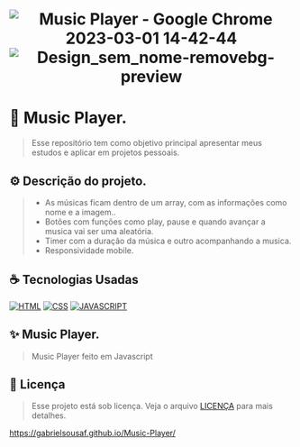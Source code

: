 <h1 align="center" width:100%>
  
![Music Player - Google Chrome 2023-03-01 14-42-44](https://user-images.githubusercontent.com/121953504/222220116-4eb89e64-d960-4c79-a239-07812168fccb.gif)
![Design_sem_nome-removebg-preview](https://user-images.githubusercontent.com/121953504/222219442-5a6ee165-d076-48b4-9ce2-8d3c5916cdb3.png)


# 📱 Music Player.
> Esse repositório tem como objetivo principal apresentar meus estudos e aplicar em projetos pessoais.


## ⚙ Descrição do projeto.
> * As músicas ficam dentro de um array, com as informações como nome e a imagem.. <br>
> * Botões com funções como play, pause e quando avançar a musica vai ser uma aleatória. <br>
> * Timer com a duração da música e outro acompanhando a musica. <br>
> * Responsividade mobile.




## ☕ Tecnologias Usadas

[![HTML](https://img.shields.io/badge/html%20-%23323330.svg?&style=for-the-badge&logo=html&logoColor=black&color=FF8000)](#)
[![CSS](https://img.shields.io/badge/css%20-%23323330.svg?&style=for-the-badge&logo=css&logoColor=black&color=2E64FE)](#)
[![JAVASCRIPT](https://img.shields.io/badge/javascript%20-%23323330.svg?&style=for-the-badge&logo=css&logoColor=black&color=FFFF00)](#)

## ✨ Music Player.
> Music Player feito em Javascript

## 📝 Licença

> Esse projeto está sob licença. Veja o arquivo [LICENÇA](LICENSE) para mais detalhes.

https://gabrielsousaf.github.io/Music-Player/

